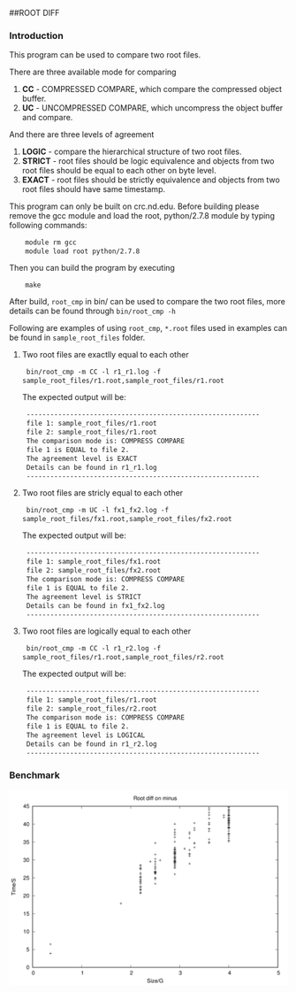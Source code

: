 ##ROOT DIFF

### Introduction

This program can be used to compare two root files.

There are three available mode for comparing

1. **CC** - COMPRESSED COMPARE, which compare the compressed object buffer.
2. **UC** - UNCOMPRESSED COMPARE, which uncompress the object buffer and compare. 
 
And there are three levels of agreement  

1. **LOGIC** - compare the hierarchical structure of two root files.
2. **STRICT** - root files should be logic equivalence and objects from 
two root files should be equal to each other on byte level.
3. **EXACT** - root files should be strictly equivalence and objects from 
two root files should have same timestamp.

This program can only be built on crc.nd.edu.
Before building please remove the gcc module and load the 
root, python/2.7.8 module by typing following commands:

        module rm gcc
        module load root python/2.7.8

Then you can build the program by executing

        make

After build, `root_cmp` in bin/ can be used to compare the 
two root files, more details can be found through `bin/root_cmp -h`

Following are examples of using `root_cmp`, `*.root` files used in 
examples can be found in `sample_root_files` folder.

1. Two root files are exactlly equal to each other 

        bin/root_cmp -m CC -l r1_r1.log -f sample_root_files/r1.root,sample_root_files/r1.root
    
    The expected output will be:
        
        -----------------------------------------------------------
        file 1: sample_root_files/r1.root
        file 2: sample_root_files/r1.root
        The comparison mode is: COMPRESS COMPARE
        file 1 is EQUAL to file 2.
        The agreement level is EXACT
        Details can be found in r1_r1.log
        -----------------------------------------------------------

2. Two root files are stricly equal to each other

        bin/root_cmp -m UC -l fx1_fx2.log -f sample_root_files/fx1.root,sample_root_files/fx2.root

    The expected output will be:
       
        -----------------------------------------------------------
        file 1: sample_root_files/fx1.root
        file 2: sample_root_files/fx2.root
        The comparison mode is: COMPRESS COMPARE
        file 1 is EQUAL to file 2.
        The agreement level is STRICT
        Details can be found in fx1_fx2.log
        -----------------------------------------------------------
                         
3. Two root files are logically equal to each other

        bin/root_cmp -m CC -l r1_r2.log -f sample_root_files/r1.root,sample_root_files/r2.root

    The expected output will be:

        -----------------------------------------------------------
        file 1: sample_root_files/r1.root
        file 2: sample_root_files/r2.root
        The comparison mode is: COMPRESS COMPARE
        file 1 is EQUAL to file 2.
        The agreement level is LOGICAL
        Details can be found in r1_r2.log
        -----------------------------------------------------------

### Benchmark

![minus](tests/minus.png)
